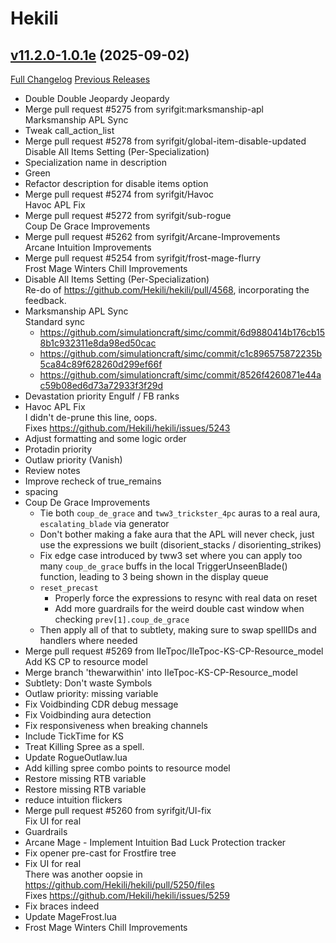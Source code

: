 # Hekili

## [v11.2.0-1.0.1e](https://github.com/Hekili/hekili/tree/v11.2.0-1.0.1e) (2025-09-02)
[Full Changelog](https://github.com/Hekili/hekili/compare/v11.2.0-1.0.1d...v11.2.0-1.0.1e) [Previous Releases](https://github.com/Hekili/hekili/releases)

- Double Double Jeopardy Jeopardy  
- Merge pull request #5275 from syrifgit:marksmanship-apl  
    Marksmanship APL Sync  
- Tweak call\_action\_list  
- Merge pull request #5278 from syrifgit/global-item-disable-updated  
    Disable All Items Setting (Per-Specialization)  
- Specialization name in description  
- Green  
- Refactor description for disable items option  
- Merge pull request #5274 from syrifgit/Havoc  
    Havoc APL Fix  
- Merge pull request #5272 from syrifgit/sub-rogue  
    Coup De Grace Improvements  
- Merge pull request #5262 from syrifgit/Arcane-Improvements  
    Arcane Intuition Improvements  
- Merge pull request #5254 from syrifgit/frost-mage-flurry  
    Frost Mage Winters Chill Improvements  
- Disable All Items Setting (Per-Specialization)  
    Re-do of https://github.com/Hekili/hekili/pull/4568, incorporating the feedback.  
- Marksmanship APL Sync  
    Standard sync  
    - https://github.com/simulationcraft/simc/commit/6d9880414b176cb158b1c932311e8da98ed50cac  
    - https://github.com/simulationcraft/simc/commit/c1c896575872235b5ca84c89f628260d299ef66f  
    - https://github.com/simulationcraft/simc/commit/8526f4260871e44ac59b08ed6d73a72933f3f29d  
- Devastation priority Engulf / FB ranks  
- Havoc APL Fix  
    I didn't de-prune this line, oops.  
    Fixes https://github.com/Hekili/hekili/issues/5243  
- Adjust formatting and some logic order  
- Protadin priority  
- Outlaw priority (Vanish)  
- Review notes  
- Improve recheck of true\_remains  
- spacing  
- Coup De Grace Improvements  
    - Tie both `coup_de_grace` and `tww3_trickster_4pc` auras to a real aura, `escalating_blade` via generator  
    - Don't bother making a fake aura that the APL will never check, just use the expressions we built (disorient\_stacks / disorienting\_strikes)  
    - Fix edge case introduced by tww3 set where you can apply too many `coup_de_grace` buffs in the local TriggerUnseenBlade() function, leading to 3 being shown in the display queue  
    - `reset_precast`  
      - Properly force the expressions to resync with real data on reset  
      - Add more guardrails for the weird double cast window when checking `prev[1].coup_de_grace`  
    - Then apply all of that to subtlety, making sure to swap spellIDs and handlers where needed  
- Merge pull request #5269 from IIeTpoc/IIeTpoc-KS-CP-Resource\_model  
    Add KS CP to resource model  
- Merge branch 'thewarwithin' into IIeTpoc-KS-CP-Resource\_model  
- Subtlety: Don't waste Symbols  
- Outlaw priority: missing variable  
- Fix Voidbinding CDR debug message  
- Fix Voidbinding aura detection  
- Fix responsiveness when breaking channels  
- Include TickTime for KS  
- Treat Killing Spree as a spell.  
- Update RogueOutlaw.lua  
- Add killing spree combo points to resource model  
- Restore missing RTB variable  
- Restore missing RTB variable  
- reduce intuition flickers  
- Merge pull request #5260 from syrifgit/UI-fix  
    Fix UI for real  
- Guardrails  
- Arcane Mage - Implement Intuition Bad Luck Protection tracker  
- Fix opener pre-cast for Frostfire tree  
- Fix UI for real  
    There was another oopsie in https://github.com/Hekili/hekili/pull/5250/files  
    Fixes https://github.com/Hekili/hekili/issues/5259  
- Fix braces indeed  
- Update MageFrost.lua  
- Frost Mage Winters Chill Improvements  
